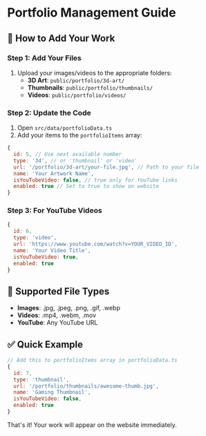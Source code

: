 # Portfolio Management Guide

## 🎯 How to Add Your Work

### Step 1: Add Your Files
1. Upload your images/videos to the appropriate folders:
   - **3D Art**: `public/portfolio/3d-art/`
   - **Thumbnails**: `public/portfolio/thumbnails/`
   - **Videos**: `public/portfolio/videos/`

### Step 2: Update the Code
1. Open `src/data/portfolioData.ts`
2. Add your items to the `portfolioItems` array:

```javascript
{
  id: 5, // Use next available number
  type: '3d', // or 'thumbnail' or 'video'
  url: '/portfolio/3d-art/your-file.jpg', // Path to your file
  name: 'Your Artwork Name',
  isYouTubeVideo: false, // true only for YouTube links
  enabled: true // Set to true to show on website
}
```

### Step 3: For YouTube Videos
```javascript
{
  id: 6,
  type: 'video',
  url: 'https://www.youtube.com/watch?v=YOUR_VIDEO_ID',
  name: 'Your Video Title',
  isYouTubeVideo: true,
  enabled: true
}
```

## 📁 Supported File Types
- **Images**: .jpg, .jpeg, .png, .gif, .webp
- **Videos**: .mp4, .webm, .mov
- **YouTube**: Any YouTube URL

## ✅ Quick Example
```javascript
// Add this to portfolioItems array in portfolioData.ts
{
  id: 7,
  type: 'thumbnail',
  url: '/portfolio/thumbnails/awesome-thumb.jpg',
  name: 'Gaming Thumbnail',
  isYouTubeVideo: false,
  enabled: true
}
```

That's it! Your work will appear on the website immediately.